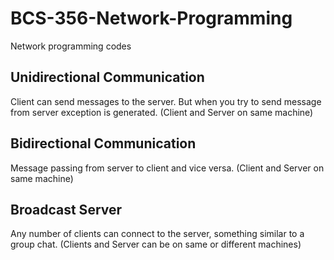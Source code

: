# BCS-356-Network-Programming
Network programming codes

## Unidirectional Communication
Client can send messages to the server. But when you try to send message from server exception is generated. (Client and Server on same machine)

## Bidirectional Communication
Message passing from server to client and vice versa. (Client and Server on same machine)

## Broadcast Server
Any number of clients can connect to the server, something similar to a group chat. (Clients and Server can be on same or different machines)
